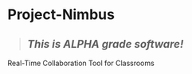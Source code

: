 # Project-Nimbus

> ## **_This is ALPHA grade software!_**


Real-Time Collaboration Tool for Classrooms
